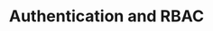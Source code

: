 ---
title: Authentication and RBAC
id: authentication-rbac
description: ''
slug: /authentication-rbac 
keywords: 
 - faq
 - help
pagination_next: null
pagination_prev: null
last_update: 
   date: 02/08/2022
   author: Patricia McPhee
draft: true
displayed_sidebar: secureWorkforceSidebar
---